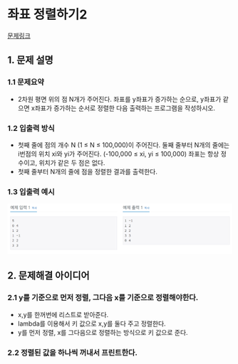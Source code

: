 # 좌표 정렬하기2
[문제링크](https://www.acmicpc.net/problem/11651)

## 1. 문제 설명

### 1.1 문제요약
- 2차원 평면 위의 점 N개가 주어진다. 좌표를 y좌표가 증가하는 순으로, y좌표가 같으면 x좌표가 증가하는 순서로 정렬한 다음 출력하는 프로그램을 작성하시오.

### 1.2 입출력 방식 
- 첫째 줄에 점의 개수 N (1 ≤ N ≤ 100,000)이 주어진다. 둘째 줄부터 N개의 줄에는 i번점의 위치 xi와 yi가 주어진다. (-100,000 ≤ xi, yi ≤ 100,000) 좌표는 항상 정수이고, 위치가 같은 두 점은 없다.
- 첫째 줄부터 N개의 줄에 점을 정렬한 결과를 출력한다.

### 1.3 입출력 예시
<img src='입출력예시.jpg'>

## 2. 문제해결 아이디어

### 2.1 y를 기준으로 먼저 정렬, 그다음 x를 기준으로 정렬해야한다.
- x,y를 한꺼번에 리스트로 받아준다.
- lambda를 이용해서 키 값으로 x,y를 둘다 주고 정렬한다.
- y를 먼저 정렬, x를 그다음으로 정렬하는 방식으로 키 값으로 준다.
### 2.2 정렬된 값을 하나씩 꺼내서 프린트한다.
